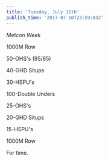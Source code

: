 ```yaml
---
title: 'Tuesday, July 11th'
publish_time: '2017-07-10T23:59:03Z'
---
```


*Metcon Week*

1000M Row

50-OHS's (95/65)

40-GHD Situps

30-HSPU's

100-Double Unders

25-OHS's

20-GHD Situps

15-HSPU's

1000M Row

For time.
